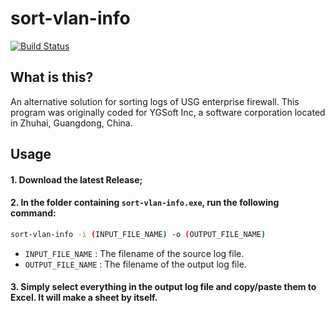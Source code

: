 # sort-vlan-info
[![Build Status](https://travis-ci.com/LBYPatrick/sort-vlan-info.svg?token=cpHydAYG2wWjCe6iuUsK&branch=master)](https://travis-ci.com/LBYPatrick/sort-vlan-info)


## What is this?

An alternative solution for sorting logs of USG enterprise firewall.
This program was originally coded for YGSoft Inc, a software corporation located in Zhuhai, Guangdong, China.

## Usage

#### 1. Download the latest Release;

#### 2. In the folder containing ``sort-vlan-info.exe``, run the following command:

```bash
sort-vlan-info -i (INPUT_FILE_NAME) -o (OUTPUT_FILE_NAME)
```

- ``INPUT_FILE_NAME``  : The filename of the source log file.
- ``OUTPUT_FILE_NAME`` : The filename of the output log file.

#### 3. Simply select everything in the output log file and copy/paste them to Excel. It will make a sheet by itself.


